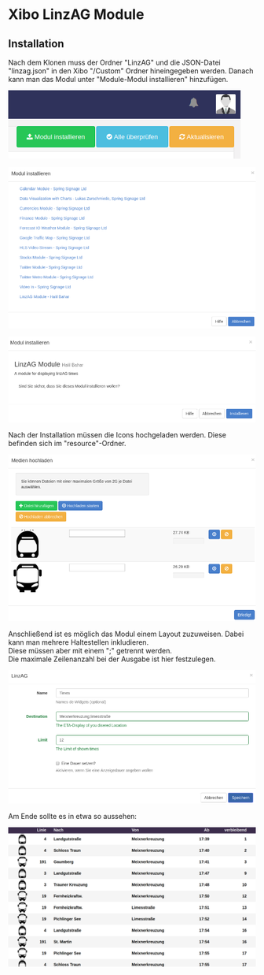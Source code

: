 # Xibo LinzAG Module

## Installation
Nach dem Klonen muss der Ordner "LinzAG" und die JSON-Datei "linzag.json" in den Xibo "/Custom" Ordner hineingegeben werden.
Danach kann man das Modul unter "Module-Modul installieren" hinzufügen.

<img src="./images/screen1.png"></img>

<img src="./images/screen2.png"></img>

<img src="./images/screen3.png"></img>

Nach der Installation müssen die Icons hochgeladen werden. Diese befinden sich im "resource"-Ordner.

<img src="./images/screen4.png"></img>

Anschließend ist es möglich das Modul einem Layout zuzuweisen. Dabei kann man mehrere Haltestellen inkludieren.<br>
Diese müssen aber mit einem ";" getrennt werden.<br>
Die maximale Zeilenanzahl bei der Ausgabe ist hier festzulegen.

<img src="./images/screen5.png"></img>

Am Ende sollte es in etwa so aussehen:

<img src="./images/screen6.png"></img>
